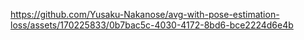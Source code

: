 

https://github.com/Yusaku-Nakanose/avg-with-pose-estimation-loss/assets/170225833/0b7bac5c-4030-4172-8bd6-bce2224d6e4b

